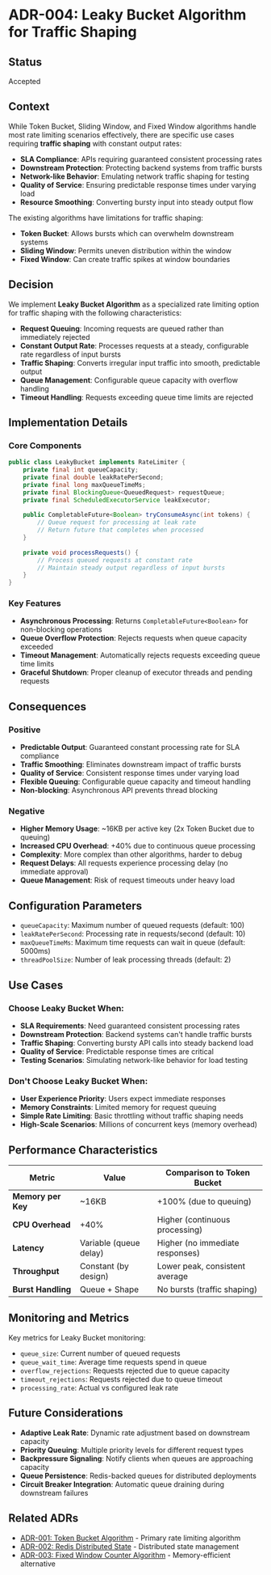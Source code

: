 # ADR-004: Leaky Bucket Algorithm for Traffic Shaping

## Status
Accepted

## Context

While Token Bucket, Sliding Window, and Fixed Window algorithms handle most rate limiting scenarios effectively, there are specific use cases requiring **traffic shaping** with constant output rates:

- **SLA Compliance**: APIs requiring guaranteed consistent processing rates
- **Downstream Protection**: Protecting backend systems from traffic bursts
- **Network-like Behavior**: Emulating network traffic shaping for testing
- **Quality of Service**: Ensuring predictable response times under varying load
- **Resource Smoothing**: Converting bursty input into steady output flow

The existing algorithms have limitations for traffic shaping:
- **Token Bucket**: Allows bursts which can overwhelm downstream systems
- **Sliding Window**: Permits uneven distribution within the window
- **Fixed Window**: Can create traffic spikes at window boundaries

## Decision

We implement **Leaky Bucket Algorithm** as a specialized rate limiting option for traffic shaping with the following characteristics:

- **Request Queuing**: Incoming requests are queued rather than immediately rejected
- **Constant Output Rate**: Processes requests at a steady, configurable rate regardless of input bursts
- **Traffic Shaping**: Converts irregular input traffic into smooth, predictable output
- **Queue Management**: Configurable queue capacity with overflow handling
- **Timeout Handling**: Requests exceeding queue time limits are rejected

## Implementation Details

### Core Components
```java
public class LeakyBucket implements RateLimiter {
    private final int queueCapacity;
    private final double leakRatePerSecond;
    private final long maxQueueTimeMs;
    private final BlockingQueue<QueuedRequest> requestQueue;
    private final ScheduledExecutorService leakExecutor;
    
    public CompletableFuture<Boolean> tryConsumeAsync(int tokens) {
        // Queue request for processing at leak rate
        // Return future that completes when processed
    }
    
    private void processRequests() {
        // Process queued requests at constant rate
        // Maintain steady output regardless of input bursts
    }
}
```

### Key Features
- **Asynchronous Processing**: Returns `CompletableFuture<Boolean>` for non-blocking operations
- **Queue Overflow Protection**: Rejects requests when queue capacity exceeded
- **Timeout Management**: Automatically rejects requests exceeding queue time limits
- **Graceful Shutdown**: Proper cleanup of executor threads and pending requests

## Consequences

### Positive
- **Predictable Output**: Guaranteed constant processing rate for SLA compliance
- **Traffic Smoothing**: Eliminates downstream impact of traffic bursts
- **Quality of Service**: Consistent response times under varying load
- **Flexible Queuing**: Configurable queue capacity and timeout handling
- **Non-blocking**: Asynchronous API prevents thread blocking

### Negative
- **Higher Memory Usage**: ~16KB per active key (2x Token Bucket due to queuing)
- **Increased CPU Overhead**: +40% due to continuous queue processing
- **Complexity**: More complex than other algorithms, harder to debug
- **Request Delays**: All requests experience processing delay (no immediate approval)
- **Queue Management**: Risk of request timeouts under heavy load

## Configuration Parameters

- `queueCapacity`: Maximum number of queued requests (default: 100)
- `leakRatePerSecond`: Processing rate in requests/second (default: 10)
- `maxQueueTimeMs`: Maximum time requests can wait in queue (default: 5000ms)
- `threadPoolSize`: Number of leak processing threads (default: 2)

## Use Cases

### Choose Leaky Bucket When:
- **SLA Requirements**: Need guaranteed consistent processing rates
- **Downstream Protection**: Backend systems can't handle traffic bursts  
- **Traffic Shaping**: Converting bursty API calls into steady backend load
- **Quality of Service**: Predictable response times are critical
- **Testing Scenarios**: Simulating network-like behavior for load testing

### Don't Choose Leaky Bucket When:
- **User Experience Priority**: Users expect immediate responses
- **Memory Constraints**: Limited memory for request queuing
- **Simple Rate Limiting**: Basic throttling without traffic shaping needs
- **High-Scale Scenarios**: Millions of concurrent keys (memory overhead)

## Performance Characteristics

| Metric | Value | Comparison to Token Bucket |
|--------|-------|---------------------------|
| **Memory per Key** | ~16KB | +100% (due to queuing) |
| **CPU Overhead** | +40% | Higher (continuous processing) |
| **Latency** | Variable (queue delay) | Higher (no immediate responses) |
| **Throughput** | Constant (by design) | Lower peak, consistent average |
| **Burst Handling** | Queue + Shape | No bursts (traffic shaping) |

## Monitoring and Metrics

Key metrics for Leaky Bucket monitoring:
- `queue_size`: Current number of queued requests
- `queue_wait_time`: Average time requests spend in queue  
- `overflow_rejections`: Requests rejected due to queue capacity
- `timeout_rejections`: Requests rejected due to queue timeout
- `processing_rate`: Actual vs configured leak rate

## Future Considerations

- **Adaptive Leak Rate**: Dynamic rate adjustment based on downstream capacity
- **Priority Queuing**: Multiple priority levels for different request types
- **Backpressure Signaling**: Notify clients when queues are approaching capacity
- **Queue Persistence**: Redis-backed queues for distributed deployments
- **Circuit Breaker Integration**: Automatic queue draining during downstream failures

## Related ADRs

- [ADR-001: Token Bucket Algorithm](./001-token-bucket-algorithm.md) - Primary rate limiting algorithm
- [ADR-002: Redis Distributed State](./002-redis-distributed-state.md) - Distributed state management
- [ADR-003: Fixed Window Counter Algorithm](./003-fixed-window-algorithm.md) - Memory-efficient alternative
